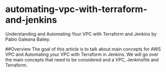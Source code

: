 # automating-vpc-with-terraform-and-jenkins
Understanding and Automating Your VPC with Terraform and Jenkins by Pablo Galeana Bailey.

##Overview
The goal of this article is to talk about main concepts for AWS VPC and Automating your VPC with Terraform in Jenkins. 
We will go over the main concepts that need to be considered and a VPC, Jenkinsfile and Terraform.
